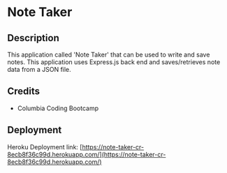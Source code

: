 # Note Taker

## Description
This application called 'Note Taker' that can be used to write and save notes. This application uses Express.js back end and saves/retrieves note data from a JSON file.

## Credits
- Columbia Coding Bootcamp
## Deployment

Heroku Deployment link: [https://note-taker-cr-8ecb8f36c99d.herokuapp.com/](https://note-taker-cr-8ecb8f36c99d.herokuapp.com/)